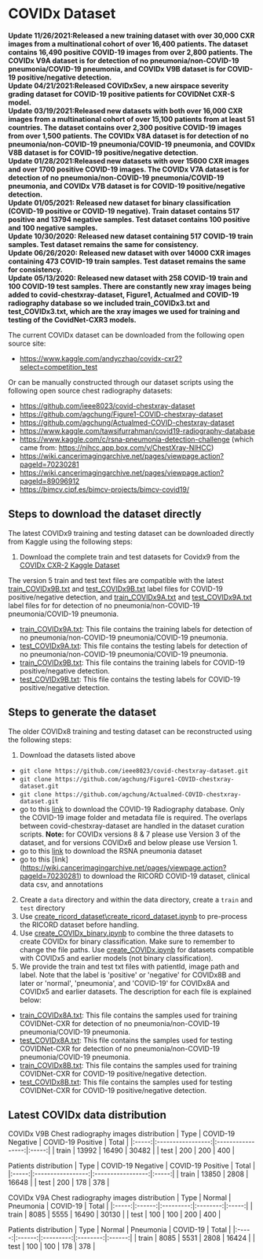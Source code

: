 # COVIDx Dataset
**Update 11/26/2021:Released a new training dataset with over 30,000 CXR images from a multinational cohort of over 16,400 patients. The dataset contains 16,490 positive COVID-19 images from over 2,800 patients. The COVIDx V9A dataset is for detection of no pneumonia/non-COVID-19 pneumonia/COVID-19 pneumonia, and COVIDx V9B dataset is for COVID-19 positive/negative detection.**\
**Update 04/21/2021:Released COVIDxSev, a new airspace severity grading dataset for COVID-19 positive patients for COVIDNet CXR-S model.**\
**Update 03/19/2021:Released new datasets with both over 16,000 CXR images from a multinational cohort of over 15,100 patients from at least 51 countries. The dataset contains over 2,300 positive COVID-19 images from over 1,500 patients. The COVIDx V8A dataset is for detection of no pneumonia/non-COVID-19 pneumonia/COVID-19 pneumonia, and COVIDx V8B dataset is for COVID-19 positive/negative detection.**\
**Update 01/28/2021:Released new datasets with over 15600 CXR images and over 1700 positive COVID-19 images. The COVIDx V7A dataset is for detection of no pneumonia/non-COVID-19 pneumonia/COVID-19 pneumonia, and COVIDx V7B dataset is for COVID-19 positive/negative detection.**\
**Update 01/05/2021: Released new dataset for binary classification (COVID-19 positive or COVID-19 negative). Train dataset contains 517 positive and 13794 negative samples. Test dataset contains 100 positive and 100 negative samples.**\
**Update 10/30/2020: Released new dataset containing 517 COVID-19 train samples. Test dataset remains the same for consistency.**\
**Update 06/26/2020: Released new dataset with over 14000 CXR images containing 473 COVID-19 train samples. Test dataset remains the same for consistency.**\
**Update 05/13/2020: Released new dataset with 258 COVID-19 train and 100 COVID-19 test samples. There are constantly new xray images being added to covid-chestxray-dataset, Figure1, Actualmed and COVID-19 radiography database so we included train_COVIDx3.txt and test_COVIDx3.txt, which are the xray images we used for training and testing of the CovidNet-CXR3 models.**

The current COVIDx dataset can be downloaded from the following open source site:
* https://www.kaggle.com/andyczhao/covidx-cxr2?select=competition_test

Or can be manually constructed through our dataset scripts using the following open source chest radiography datasets:
* https://github.com/ieee8023/covid-chestxray-dataset
* https://github.com/agchung/Figure1-COVID-chestxray-dataset
* https://github.com/agchung/Actualmed-COVID-chestxray-dataset
* https://www.kaggle.com/tawsifurrahman/covid19-radiography-database
* https://www.kaggle.com/c/rsna-pneumonia-detection-challenge (which came from: https://nihcc.app.box.com/v/ChestXray-NIHCC)
* https://wiki.cancerimagingarchive.net/pages/viewpage.action?pageId=70230281
* https://wiki.cancerimagingarchive.net/pages/viewpage.action?pageId=89096912
* https://bimcv.cipf.es/bimcv-projects/bimcv-covid19/

<!--We especially thank the Radiological Society of North America, National Institutes of Health, Figure1, Actualmed, M.E.H. Chowdhury et al., Dr. Joseph Paul Cohen and the team at MILA involved in the COVID-19 image data collection project for making data available to the global community.-->

## Steps to download the dataset directly
The latest COVIDx9 training and testing dataset can be downloaded directly from Kaggle using the following steps:
1. Download the complete train and test datasets for Covidx9 from the [COVIDx CXR-2 Kaggle Dataset](https://www.kaggle.com/andyczhao/covidx-cxr2?select=competition_test)

The version 5 train and test text files are compatible with the latest [train\_COVIDx9B.txt](../labels/train_COVIDx9B.txt) and [test\_COVIDx9B.txt](../labels/test_COVIDx9B.txt) label files for COVID-19 positive/negative detection, and [train\_COVIDx9A.txt](../labels/train_COVIDx9A.txt) and [test\_COVIDx9A.txt](../labels/test_COVIDx9A.txt) label files for for detection of no pneumonia/non-COVID-19 pneumonia/COVID-19 pneumonia.

 * [train\_COVIDx9A.txt](../labels/train_COVIDx9A.txt): This file contains the training labels for detection of no pneumonia/non-COVID-19 pneumonia/COVID-19 pneumonia.
 * [test\_COVIDx9A.txt](../labels/test_COVIDx9A.txt): This file contains the testing labels for detection of no pneumonia/non-COVID-19 pneumonia/COVID-19 pneumonia.
 * [train\_COVIDx9B.txt](../labels/train_COVIDx9B.txt): This file contains the training labels for COVID-19 positive/negative detection.
 * [test\_COVIDx9B.txt](../labels/test_COVIDx9B.txt): This file contains the testing labels for COVID-19 positive/negative detection.

## Steps to generate the dataset
The older COVIDx8 training and testing dataset can be reconstructed using the following steps:
1. Download the datasets listed above
 * `git clone https://github.com/ieee8023/covid-chestxray-dataset.git`
 * `git clone https://github.com/agchung/Figure1-COVID-chestxray-dataset.git`
 * `git clone https://github.com/agchung/Actualmed-COVID-chestxray-dataset.git`
 * go to this [link](https://www.kaggle.com/tawsifurrahman/covid19-radiography-database/version/3) to download the COVID-19 Radiography database. Only the COVID-19 image folder and metadata file is required. The overlaps between covid-chestxray-dataset are handled in the dataset curation scripts. **Note:** for COVIDx versions 8 & 7 please use Version 3 of the dataset, and for versions COVIDx6 and below please use Version 1.
 * go to this [link](https://www.kaggle.com/c/rsna-pneumonia-detection-challenge/data) to download the RSNA pneumonia dataset
 * go to this [link] (https://wiki.cancerimagingarchive.net/pages/viewpage.action?pageId=70230281) to download the RICORD COVID-19 dataset, clinical data csv, and annotations
2. Create a `data` directory and within the data directory, create a `train` and `test` directory
3. Use [create\_ricord\_dataset\\create\_ricord\_dataset.ipynb](../create_ricord_dataset/create_ricord_dataset.ipynb) to pre-process the RICORD dataset before handling.
3. Use [create\_COVIDx\_binary.ipynb](../create_COVIDx_binary.ipynb) to combine the three datasets to create COVIDx for binary classification. Make sure to remember to change the file paths. Use [create\_COVIDx.ipynb](../create_COVIDx.ipynb) for datasets compatible with COVIDx5 and earlier models (not binary classification).
4. We provide the train and test txt files with patientId, image path and label. Note that the label is 'positive' or 'negative' for COVIDx8B and later or 'normal', 'pneumonia', and 'COVID-19' for COVIDx8A and COVIDx5 and earlier datasets. The description for each file is explained below:
 * [train\_COVIDx8A.txt](../labels/train_COVIDx8A.txt): This file contains the samples used for training COVIDNet-CXR for detection of no pneumonia/non-COVID-19 pneumonia/COVID-19 pneumonia.
 * [test\_COVIDx8A.txt](../labels/test_COVIDx8A.txt): This file contains the samples used for testing COVIDNet-CXR for detection of no pneumonia/non-COVID-19 pneumonia/COVID-19 pneumonia.
 * [train\_COVIDx8B.txt](../labels/train_COVIDx8B.txt): This file contains the samples used for training COVIDNet-CXR for COVID-19 positive/negative detection.
 * [test\_COVIDx8B.txt](../labels/test_COVIDx8B.txt): This file contains the samples used for testing COVIDNet-CXR for COVID-19 positive/negative detection.

## Latest COVIDx data distribution
COVIDx V9B
Chest radiography images distribution
|  Type | COVID-19 Negative | COVID-19 Positive | Total |
|:-----:|:-----------------:|:-----------------:|:-----:|
| train |       13992       |        16490      | 30482 |
|  test |        200        |        200        |  400  |

Patients distribution
|  Type | COVID-19 Negative | COVID-19 Positive | Total |
|:-----:|:-----------------:|:-----------------:|:-----:|
| train |       13850       |        2808       | 16648 |
|  test |        200        |         178       |  378  |


COVIDx V9A 
Chest radiography images distribution
|  Type | Normal | Pneumonia | COVID-19 | Total |
|:-----:|:------:|:---------:|:--------:|:-----:|
| train |  8085  |    5555   |   16490  | 30130 |
|  test |   100  |     100   |   200    |   400 |

Patients distribution
|  Type | Normal | Pneumonia | COVID-19 |  Total |
|:-----:|:------:|:---------:|:--------:|:------:|
| train |  8085  |    5531   |   2808   |  16424 |
|  test |   100  |     100   |    178   |    378 |

